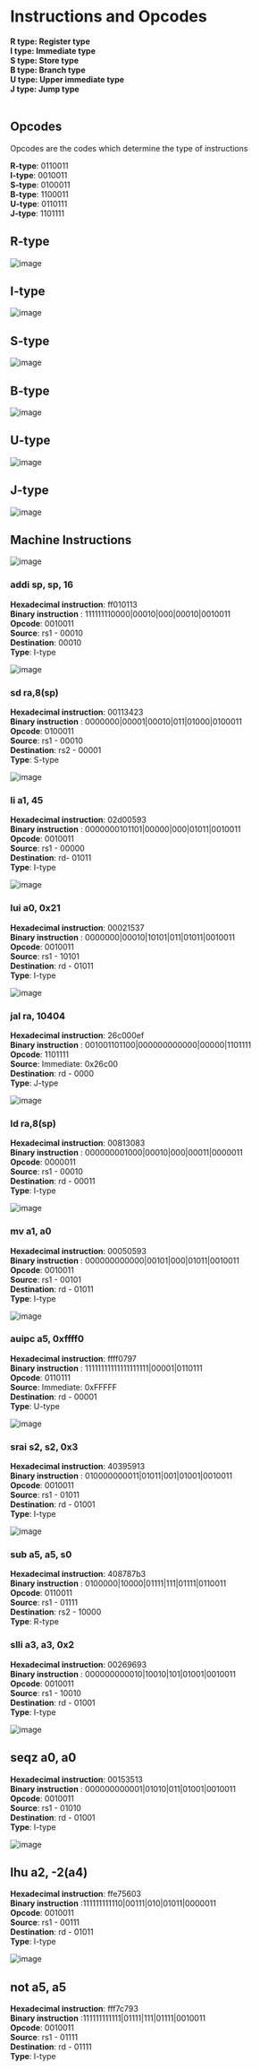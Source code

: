 # Instructions and Opcodes 
   **R type: Register type** <br />
   **I type: Immediate type** <br />
   **S type: Store type** <br />
   **B type: Branch type** <br />
   **U type: Upper immediate type** <br />
   **J type: Jump type** <br />
<br />
## Opcodes 
Opcodes are the codes which determine the type of instructions <br />

**R-type**: 0110011 <br />
**I-type**: 0010011 <br />
**S-type**: 0100011 <br />
**B-type**: 1100011 <br />
**U-type**: 0110111 <br />
**J-type**: 1101111 <br />


## R-type
![image](https://github.com/user-attachments/assets/3b167664-3612-47be-b032-93807f80efa7)

## I-type
![image](https://github.com/user-attachments/assets/a4050311-05cf-4ece-b917-528952cb7a27)

## S-type
![image](https://github.com/user-attachments/assets/baa9961f-9bcc-4b4f-8672-3d43098f3c51)

## B-type
![image](https://github.com/user-attachments/assets/166128bd-50c3-41bb-b885-c055dc420c2c)

## U-type
![image](https://github.com/user-attachments/assets/fa52d5a9-001e-4963-a598-a1b5afe6051a)

## J-type
![image](https://github.com/user-attachments/assets/04694461-2e76-43b6-8c9e-a20fecd81496)



## Machine Instructions 

![image](https://github.com/user-attachments/assets/7c80d428-b759-4cc3-a61b-d67c6cb9de56)

### addi sp, sp, 16
**Hexadecimal instruction**: ff010113 <br />
**Binary instruction** : 111111110000|00010|000|00010|0010011 <br />
**Opcode**: 0010011 <br />
**Source**: rs1 - 00010 <br />
**Destination**: 00010 <br />
**Type**: I-type <br />

![image](https://github.com/user-attachments/assets/f36e2421-8de6-4d2d-bf8c-c7a3591cb7ff)


### sd ra,8(sp)
  **Hexadecimal instruction**: 00113423 <br />
  **Binary instruction** : 0000000|00001|00010|011|01000|0100011 <br />
  **Opcode**: 0100011 <br />
  **Source**: rs1 - 00010 <br />
  **Destination**: rs2 - 00001 <br />
  **Type**: S-type <br />

![image](https://github.com/user-attachments/assets/a476c369-8c68-4971-aed5-9eb21f5ee59e)

### li a1, 45
  **Hexadecimal instruction**: 02d00593 <br />
  **Binary instruction** : 0000000101101|00000|000|01011|0010011 <br />
  **Opcode**: 0010011 <br />
  **Source**: rs1 - 00000 <br />
  **Destination**: rd-  01011 <br />
  **Type**: I-type <br />

![image](https://github.com/user-attachments/assets/868a8748-6f85-4b1c-aaa1-94e12b2693c5)

### lui a0, 0x21
  **Hexadecimal instruction**: 00021537 <br />
  **Binary instruction** : 0000000|00010|10101|011|01011|0010011 <br />
  **Opcode**: 0010011 <br />
  **Source**: rs1 - 10101 <br />
  **Destination**: rd - 01011 <br />
  **Type**: I-type <br />

![image](https://github.com/user-attachments/assets/fb67142b-aa99-4910-88c6-ba7afe3629f9)

### jal ra, 10404 <printf>
  **Hexadecimal instruction**: 26c000ef <br />
  **Binary instruction** : 001001101100|000000000000|00000|1101111 <br />
  **Opcode**: 1101111 <br />
  **Source**: Immediate: 0x26c00 <br />
  **Destination**: rd - 0000 <br />
  **Type**: J-type <br />

![image](https://github.com/user-attachments/assets/e092f6ba-370d-489f-91d8-113a21bdefcd)

### ld ra,8(sp)
  **Hexadecimal instruction**: 00813083 <br />
  **Binary instruction** : 000000001000|00010|000|00011|0000011 <br />
  **Opcode**: 0000011 <br />
  **Source**: rs1 - 00010 <br />
  **Destination**: rd - 00011 <br />
  **Type**: I-type <br />

![image](https://github.com/user-attachments/assets/d10f396a-ee8d-487c-8828-f39519a46c79)

### mv a1, a0
  **Hexadecimal instruction**: 00050593 <br />
  **Binary instruction** : 000000000000|00101|000|01011|0010011 <br />
  **Opcode**: 0010011 <br />
  **Source**: rs1 - 00101 <br />
  **Destination**: rd - 01011 <br />
  **Type**: I-type <br />

![image](https://github.com/user-attachments/assets/bc3c72c6-ea50-41d6-8850-f8fb76281ed2)

### auipc a5, 0xffff0
  **Hexadecimal instruction**: ffff0797 <br />
  **Binary instruction** : 11111111111111111111|00001|0110111 <br />
  **Opcode**: 0110111 <br />
  **Source**: Immediate: 0xFFFFF <br />
  **Destination**: rd - 00001 <br />
  **Type**: U-type <br />

![image](https://github.com/user-attachments/assets/3f6a45c3-daf4-4249-a77b-062e8e6ea2a5)

### srai s2, s2, 0x3
  **Hexadecimal instruction**: 40395913 <br />
  **Binary instruction** : 010000000011|01011|001|01001|0010011 <br />
  **Opcode**: 0010011 <br />
  **Source**: rs1 - 01011 <br />
  **Destination**: rd - 01001 <br />
  **Type**: I-type <br />

![image](https://github.com/user-attachments/assets/6c451660-2578-4c64-ad3a-f180c281d2e5)

### sub a5, a5, s0
  **Hexadecimal instruction**: 408787b3 <br />
  **Binary instruction** : 0100000|10000|01111|111|01111|0110011 <br />
  **Opcode**: 0110011 <br />
  **Source**: rs1 - 01111 <br />
  **Destination**: rs2 - 10000 <br />
  **Type**: R-type <br />

### slli a3, a3, 0x2 
  **Hexadecimal instruction**: 00269693 <br />
  **Binary instruction** : 000000000010|10010|101|01001|0010011 <br />
  **Opcode**: 0010011 <br />
  **Source**: rs1 - 10010 <br />
  **Destination**: rd - 01001 <br />
  **Type**: I-type <br />

![image](https://github.com/user-attachments/assets/e3b450bb-70f4-4122-b4bc-886f28375aee)

## seqz a0, a0
  **Hexadecimal instruction**: 00153513 <br />
  **Binary instruction** : 000000000001|01010|011|01001|0010011 <br />
  **Opcode**: 0010011 <br />
  **Source**: rs1 - 01010 <br />
  **Destination**: rd - 01001 <br />
  **Type**: I-type <br />

![image](https://github.com/user-attachments/assets/84aebd5f-ada2-4042-b2c9-9a9f6ec54535)

## lhu a2, -2(a4)
  **Hexadecimal instruction**: ffe75603 <br />
  **Binary instruction** :111111111110|00111|010|01011|0000011 <br />
  **Opcode**: 0010011 <br />
  **Source**: rs1 - 00111 <br />
  **Destination**: rd - 01011 <br />
  **Type**: I-type <br />

![image](https://github.com/user-attachments/assets/bdba242f-4ff3-457b-a54a-f48cab638a94)

## not a5, a5
  **Hexadecimal instruction**: fff7c793 <br />
  **Binary instruction** :111111111111|01111|111|01111|0010011 <br />
  **Opcode**: 0010011 <br />
  **Source**: rs1 - 01111 <br />
  **Destination**: rd - 01111 <br />
  **Type**: I-type <br />










